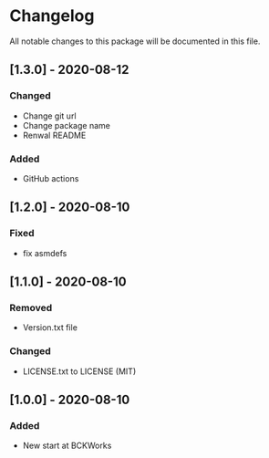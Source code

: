 # Changelog
All notable changes to this package will be documented in this file.

## [1.3.0] - 2020-08-12

### Changed

- Change git url
- Change package name
- Renwal README

### Added

- GitHub actions

## [1.2.0] - 2020-08-10

### Fixed

- fix asmdefs

## [1.1.0] - 2020-08-10

### Removed

- Version.txt file

### Changed

- LICENSE.txt to LICENSE (MIT)

## [1.0.0] - 2020-08-10

### Added 

- New start at BCKWorks
